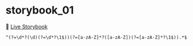 # storybook_01

🚀 [Live Storybook](https://6346c29f12cb3212588eb719-kysdmcdpcq.chromatic.com/?path=/story/card01--regular)

```
^(?=\d*?(\d)(?=\d*?\1$))(?=[a-zA-Z]*?([a-zA-Z])(?=[a-zA-Z]*?\1$)).*$


```
